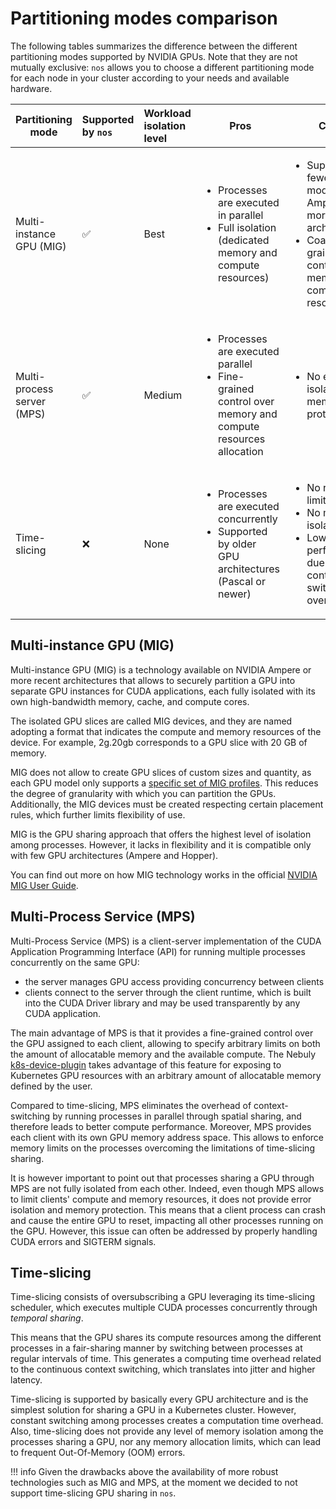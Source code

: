 # Partitioning modes comparison

The following tables summarizes the difference between the different partitioning modes supported by NVIDIA GPUs.
Note that they are not mutually exclusive: `nos` allows you to choose a different partitioning mode for each node in your cluster according to your needs and available hardware.

| Partitioning mode          | Supported by `nos` | Workload isolation level | Pros                                                                                                                        | Cons                                                                                                                                                        |
|----------------------------|:-------------------|:-------------------------|-----------------------------------------------------------------------------------------------------------------------------|-------------------------------------------------------------------------------------------------------------------------------------------------------------|
| Multi-instance GPU (MIG)   | ✅                  | Best                     | <ul><li>Processes are executed in parallel</li><li>Full isolation (dedicated memory and compute resources)</li></ul>        | <ul><li>Supported by fewer GPU models (only Ampere or more recent architectures)</li><li>Coarse-grained control over memory and compute resources</li></ul> |
| Multi-process server (MPS) | ✅                  | Medium                     | <ul><li>Processes are executed parallel</li><li>Fine-grained control over memory and compute resources allocation</li></ul> | <ul><li>No error isolation and memory protection</li></ul>                                                                                                  |
| Time-slicing               | ❌                  | None                     | <ul><li>Processes are executed concurrently</li><li>Supported by older GPU architectures (Pascal or newer)</li></ul>        | <ul><li>No resource limits</li><li>No memory isolation</li><li>Lower performance due to context-switching overhead</li></ul>                                |

## Multi-instance GPU (MIG)

Multi-instance GPU (MIG) is a technology available on NVIDIA Ampere or more recent architectures that allows to securely partition a GPU into separate GPU instances for CUDA applications, each fully isolated with its own high-bandwidth memory, cache, and compute cores.

The isolated GPU slices are called MIG devices, and they are named adopting a format that indicates the compute and memory resources of the device. For example, 2g.20gb corresponds to a GPU slice with 20 GB of memory.

MIG does not allow to create GPU slices of custom sizes and quantity, as each GPU model only supports a [specific set of MIG profiles](https://docs.nvidia.com/datacenter/tesla/mig-user-guide/#supported-profiles).
This reduces the degree of granularity with which you can partition the GPUs.
Additionally, the MIG devices must be created respecting certain placement rules, which further limits flexibility of use.

MIG is the GPU sharing approach that offers the highest level of isolation among processes.
However, it lacks in flexibility and it is compatible only with few GPU architectures (Ampere and Hopper).

You can find out more on how MIG technology works in the official [NVIDIA MIG User Guide](https://docs.nvidia.com/datacenter/tesla/mig-user-guide/).

## Multi-Process Service (MPS)

Multi-Process Service (MPS) is a client-server implementation of the CUDA Application Programming Interface (API) for running multiple processes concurrently on the same GPU:

- the server manages GPU access providing concurrency between clients
- clients connect to the server through the client runtime, which is built into the CUDA Driver library and may be used transparently by any CUDA application.

The main advantage of MPS is that it provides a fine-grained control over the GPU assigned to each client, allowing to specify arbitrary limits on both the amount of allocatable memory and the available compute. The Nebuly [k8s-device-plugin](https://github.com/nebuly-ai/k8s-device-plugin)
takes advantage of this feature for exposing to Kubernetes GPU resources with an arbitrary amount of allocatable memory defined by the user.

Compared to time-slicing, MPS eliminates the overhead of context-switching by running processes in parallel through spatial sharing, and therefore leads to better compute performance. Moreover, MPS provides each client with its own GPU memory address space. This allows to enforce memory limits on the processes overcoming the limitations of time-slicing sharing.

It is however important to point out that processes sharing a GPU through MPS are not fully isolated from each other.
Indeed, even though MPS allows to limit clients' compute and memory resources, it does not provide error isolation and memory protection. This means that a client process can crash and cause the entire GPU to reset, impacting all other processes running on the GPU. However, this issue can often be addressed by properly handling CUDA errors and SIGTERM signals.

## Time-slicing

Time-slicing consists of oversubscribing a GPU leveraging its time-slicing scheduler, which executes multiple CUDA processes concurrently through *temporal sharing*.

This means that the GPU shares its compute resources among the different processes in a fair-sharing manner by switching between processes at regular intervals of time. This generates a computing time overhead related to the continuous context switching, which translates into jitter and higher latency.

Time-slicing is supported by basically every GPU architecture and is the simplest solution for sharing a GPU in a Kubernetes cluster. However, constant switching among processes creates a computation time overhead.
Also, time-slicing does not provide any level of memory isolation among the processes sharing a GPU, nor any memory allocation limits, which can lead to frequent Out-Of-Memory (OOM) errors.

!!! info
    Given the drawbacks above the availability of more robust technologies such as MIG and MPS, at the moment we decided to not support time-slicing GPU sharing in `nos`.
